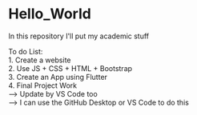 # Hello_World
 In this repository I'll put my academic stuff

To do List:<br>
    1. Create a website <br>
    2. Use JS + CSS + HTML + Bootstrap <br>
    3. Create an App using Flutter <br>
    4. Final Project Work <br>
 --> Update by VS Code too <br>
 --> I can use the GitHub Desktop or VS Code to do this <br>
 